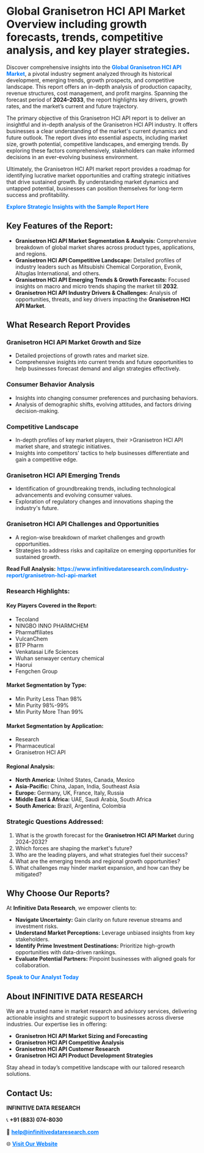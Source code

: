 <h1>Global Granisetron HCl API Market Overview including growth forecasts, trends, competitive analysis, and key player strategies.</h1>
<p>
Discover comprehensive insights into the 
<a href="https://www.infinitivedataresearch.com/industry-report/granisetron-hcl-api-market" rel="dofollow" style="color: #007BFF; text-decoration: none;"><strong>Global Granisetron HCl API Market</strong></a>, a pivotal industry segment analyzed through its historical development, emerging trends, growth prospects, and competitive landscape. This report offers an in-depth analysis of production capacity, revenue structures, cost management, and profit margins. Spanning the forecast period of <strong>2024–2033</strong>, the report highlights key drivers, growth rates, and the market’s current and future trajectory.
</p>
<p>
The primary objective of this Granisetron HCl API report is to deliver an insightful and in-depth analysis of the Granisetron HCl API industry. It offers businesses a clear understanding of the market's current dynamics and future outlook. The report dives into essential aspects, including market size, growth potential, competitive landscapes, and emerging trends. By exploring these factors comprehensively, stakeholders can make informed decisions in an ever-evolving business environment.
</p>
<p>
Ultimately, the Granisetron HCl API market report provides a roadmap for identifying lucrative market opportunities and crafting strategic initiatives that drive sustained growth. By understanding market dynamics and untapped potential, businesses can position themselves for long-term success and profitability.
</p>
<p>
<a href="https://www.infinitivedataresearch.com/request-sample/reportId=103725" style="color: #007BFF; text-decoration: none;"><strong>Explore Strategic Insights with the Sample Report Here</strong></a>
</p>

<h2>Key Features of the Report:</h2>
<ul>
<li><strong>Granisetron HCl API Market Segmentation & Analysis:</strong> Comprehensive breakdown of global market shares across product types, applications, and regions.</li>
<li><strong>Granisetron HCl API Competitive Landscape:</strong> Detailed profiles of industry leaders such as Mitsubishi Chemical Corporation, Evonik, Altuglas International, and others.</li>
<li><strong>Granisetron HCl API Emerging Trends & Growth Forecasts:</strong> Focused insights on macro and micro trends shaping the market till <strong>2032</strong>.</li>
<li><strong>Granisetron HCl API Industry Drivers & Challenges:</strong> Analysis of opportunities, threats, and key drivers impacting the <strong>Granisetron HCl API Market</strong>.</li>
</ul>

<h2>What Research Report Provides</h2>
<h3>Granisetron HCl API Market Growth and Size</h3>
<ul>
<li>Detailed projections of growth rates and market size.</li>
<li>Comprehensive insights into current trends and future opportunities to help businesses forecast demand and align strategies effectively.</li>
</ul>

<h3>Consumer Behavior Analysis</h3>
<ul>
<li>Insights into changing consumer preferences and purchasing behaviors.</li>
<li>Analysis of demographic shifts, evolving attitudes, and factors driving decision-making.</li>
</ul>

<h3>Competitive Landscape</h3>
<ul>
<li>In-depth profiles of key market players, their >Granisetron HCl API market share, and strategic initiatives.</li>
<li>Insights into competitors' tactics to help businesses differentiate and gain a competitive edge.</li>
</ul>

<h3>Granisetron HCl API Emerging Trends</h3>
<ul>
<li>Identification of groundbreaking trends, including technological advancements and evolving consumer values.</li>
<li>Exploration of regulatory changes and innovations shaping the industry's future.</li>
</ul>

<h3>Granisetron HCl API Challenges and Opportunities</h3>
<ul>
<li>A region-wise breakdown of market challenges and growth opportunities.</li>
<li>Strategies to address risks and capitalize on emerging opportunities for sustained growth.</li>
</ul>
<p><strong>Read Full Analysis:</strong> <a href="https://www.infinitivedataresearch.com/industry-report/granisetron-hcl-api-market" rel="dofollow" style="color: #007BFF; text-decoration: none;"><strong>https://www.infinitivedataresearch.com/industry-report/granisetron-hcl-api-market</strong></a></p>
<h3>Research Highlights:</h3>
<h4>Key Players Covered in the Report:</h4>
<ul><li>Tecoland</li><li>NINGBO INNO PHARMCHEM</li><li>Pharmaffiliates</li><li>VulcanChem</li><li>BTP Pharm</li><li>Venkatasai Life Sciences</li><li>Wuhan senwayer century chemical</li><li>Haorui</li><li>Fengchen Group</li></ul>
<h4>Market Segmentation by Type:</h4>
<ul><li>Min Purity Less Than 98%</li><li>Min Purity 98%-99%</li><li>Min Purity More Than 99%</li></ul>
<h4>Market Segmentation by Application:</h4>
<ul><li>Research</li><li>Pharmaceutical</li><li>Granisetron HCl API</li></ul>

<h4>Regional Analysis:</h4>
<ul>
<li><strong>North America:</strong> United States, Canada, Mexico</li>
<li><strong>Asia-Pacific:</strong> China, Japan, India, Southeast Asia</li>
<li><strong>Europe:</strong> Germany, UK, France, Italy, Russia</li>
<li><strong>Middle East & Africa:</strong> UAE, Saudi Arabia, South Africa</li>
<li><strong>South America:</strong> Brazil, Argentina, Colombia</li>
</ul>

<h3>Strategic Questions Addressed:</h3>
<ol>
<li>What is the growth forecast for the <strong>Granisetron HCl API Market</strong> during 2024–2032?</li>
<li>Which forces are shaping the market's future?</li>
<li>Who are the leading players, and what strategies fuel their success?</li>
<li>What are the emerging trends and regional growth opportunities?</li>
<li>What challenges may hinder market expansion, and how can they be mitigated?</li>
</ol>

<h2>Why Choose Our Reports?</h2>
<p>At <strong>Infinitive Data Research</strong>, we empower clients to:</p>
<ul>
<li><strong>Navigate Uncertainty:</strong> Gain clarity on future revenue streams and investment risks.</li>
<li><strong>Understand Market Perceptions:</strong> Leverage unbiased insights from key stakeholders.</li>
<li><strong>Identify Prime Investment Destinations:</strong> Prioritize high-growth opportunities with data-driven rankings.</li>
<li><strong>Evaluate Potential Partners:</strong> Pinpoint businesses with aligned goals for collaboration.</li>
</ul>
<p><a href="https://www.infinitivedataresearch.com/industry-report/granisetron-hcl-api-market" rel="dofollow" style="color: #007BFF; text-decoration: none;"><strong>Speak to Our Analyst Today</strong></a></p>

<h2>About INFINITIVE DATA RESEARCH</h2>
<p>We are a trusted name in market research and advisory services, delivering actionable insights and strategic support to businesses across diverse industries. Our expertise lies in offering:</p>
<ul>
<li><strong>Granisetron HCl API Market Sizing and Forecasting</strong></li>
<li><strong>Granisetron HCl API Competitive Analysis</strong></li>
<li><strong>Granisetron HCl API Customer Research</strong></li>
<li><strong>Granisetron HCl API Product Development Strategies</strong></li>
</ul>
<p>Stay ahead in today’s competitive landscape with our tailored research solutions.</p>

<h2>Contact Us:</h2>
<p><strong>INFINITIVE DATA RESEARCH</strong></p>
<p>📞 <strong>+91 (883) 074-8030</strong></p>
<p>📧 <strong><a href="mailto:help@infinitivedataresearch.com" style="color: #007BFF;">help@infinitivedataresearch.com</a></strong></p>
<p>🌐 <strong><a href="https://www.infinitivedataresearch.com" rel="dofollow" style="color: #007BFF;">Visit Our Website</a></strong></p>
